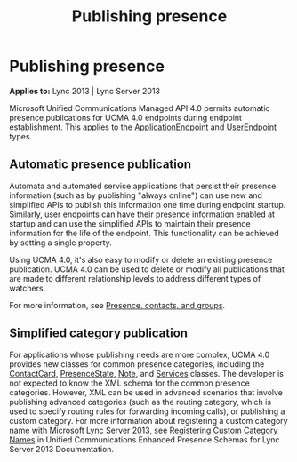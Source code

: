 ﻿---
title: Publishing presence
TOCTitle: Publishing presence
ms:assetid: 49504cd7-0dc0-4bee-9a28-1a81e33c69a2
ms:mtpsurl: https://msdn.microsoft.com/library/Dn465950(v=office.15)
ms:contentKeyID: 57102442
ms.date: 07/25/2014
mtps_version: v=office.15
---

# Publishing presence


**Applies to:** Lync 2013 | Lync Server 2013

Microsoft Unified Communications Managed API 4.0 permits automatic presence publications for UCMA 4.0 endpoints during endpoint establishment. This applies to the [ApplicationEndpoint](https://msdn.microsoft.com/library/hh384825\(v=office.15\)) and [UserEndpoint](https://msdn.microsoft.com/library/hh348819\(v=office.15\)) types.

## Automatic presence publication

Automata and automated service applications that persist their presence information (such as by publishing "always online") can use new and simplified APIs to publish this information one time during endpoint startup. Similarly, user endpoints can have their presence information enabled at startup and can use the simplified APIs to maintain their presence information for the life of the endpoint. This functionality can be achieved by setting a single property.

Using UCMA 4.0, it's also easy to modify or delete an existing presence publication. UCMA 4.0 can be used to delete or modify all publications that are made to different relationship levels to address different types of watchers.

For more information, see [Presence, contacts, and groups](presence-contacts-and-groups.md).

## Simplified category publication

For applications whose publishing needs are more complex, UCMA 4.0 provides new classes for common presence categories, including the [ContactCard](https://msdn.microsoft.com/library/hh382040\(v=office.15\)), [PresenceState](https://msdn.microsoft.com/library/hh350296\(v=office.15\)), [Note](https://msdn.microsoft.com/library/hh382265\(v=office.15\)), and [Services](https://msdn.microsoft.com/library/hh385140\(v=office.15\)) classes. The developer is not expected to know the XML schema for the common presence categories. However, XML can be used in advanced scenarios that involve publishing advanced categories (such as the routing category, which is used to specify routing rules for forwarding incoming calls), or publishing a custom category. For more information about registering a custom category name with Microsoft Lync Server 2013, see [Registering Custom Category Names](http://msdn.microsoft.com/library/hh380075\(v=office.15\)) in Unified Communications Enhanced Presence Schemas for Lync Server 2013 Documentation.

